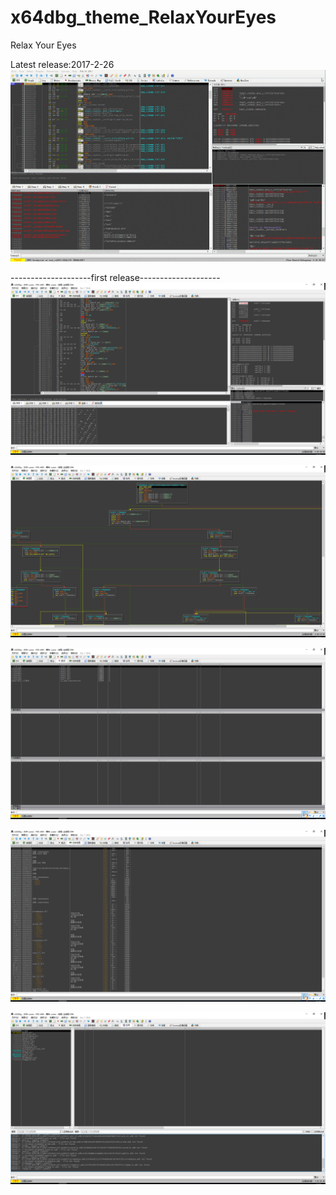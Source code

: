# x64dbg_theme_RelaxYourEyes
Relax Your Eyes





Latest release:2017-2-26
![screenshot1](https://github.com/stonedreamforest/x64dbg_theme_RelaxYourEyes/blob/master/GIF.gif)





--------------------first release--------------------
![screenshot1](https://github.com/stonedreamforest/x64dbg_theme_RelaxYourEyes/blob/master/1.png)

![screenshot2](https://github.com/stonedreamforest/x64dbg_theme_RelaxYourEyes/blob/master/2.png)

![screenshot3](https://github.com/stonedreamforest/x64dbg_theme_RelaxYourEyes/blob/master/3.png)

![screenshot4](https://github.com/stonedreamforest/x64dbg_theme_RelaxYourEyes/blob/master/4.png)

![screenshot5](https://github.com/stonedreamforest/x64dbg_theme_RelaxYourEyes/blob/master/5.png)
